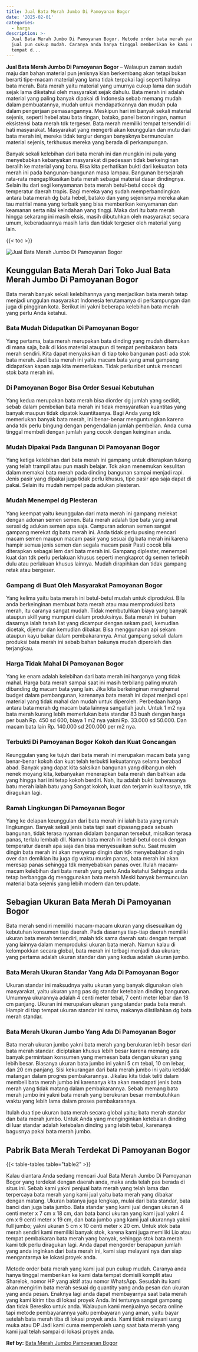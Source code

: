 ```yaml
---
title: Jual Bata Merah Jumbo Di Pamoyanan Bogor
date: '2025-02-01'
categories:
  - harga
description: >-
  Jual Bata Merah Jumbo Di Pamoyanan Bogor. Metode order bata merah yang kami
  jual pun cukup mudah. Caranya anda hanya tinggal memberikan ke kami data
  tempat d...
---
```


**Jual Bata Merah Jumbo Di Pamoyanan Bogor** – Walaupun zaman sudah maju dan bahan material pun jenisnya kian berkembang akan tetapi bukan berarti tipe-macam material yang lama tidak terpakai lagi seperti halnya bata merah. Bata merah yaitu material yang umurnya cukup lama dan sudah sejak lama diketahui oleh masyarakat sejak dahulu. Bata merah ini adalah material yang paling banyak dipakai di Indonesia sebab memang mudah dalam pembuatannya, mudah untuk mendapatkannya dan mudah pula dalam pengerjaan pemasangannya. Meskipun hari ini banyak sekali material sejenis, seperti hebel atau bata ringan, batako, panel beton ringan, namun eksistensi bata merah tdk tergeser. Bata merah memiliki tempat tersendiri di hati masyarakat. Masyarakat yang mengerti akan keunggulan dan mutu dari bata merah ini, mereka tidak tergiur dengan banyaknya bermunculan material sejenis, terkhusus mereka yang berada di perkampungan.

Banyak sekali kelebihan dari bata merah ini dan mungkin ini pula yang menyebabkan kebanyakan masyarakat di pedesaan tidak berkeinginan beralih ke material yang baru. Bisa kita perhatikan bukti dari kekuatan bata merah ini pada bangunan-bangunan masa lampau. Bangunan bersejarah rata-rata mengaplikasikan bata merah sebagai material dasar dindingnya. Selain itu dari segi kenyamanan bata merah betul-betul cocok dg temperatur daerah tropis. Bagi mereka yang sudah memperbandingkan antara bata merah dg bata hebel, batako dan yang sejenisnya mereka akan tau matrial mana yang terbaik yang bisa memberikan kenyamanan dan keamanan serta nilai keindahan yang tinggi. Maka dari itu bata merah hingga sekarang ini masih eksis, masih dibutuhkan oleh masyarakat secara umum, keberadaannya masih laris dan tidak tergeser oleh material yang lain.

{{< toc >}}

![Jual Bata Merah Jumbo Di Pamoyanan Bogor](/images/jual-bata-merah-24.png)

## Keunggulan Bata Merah Dari Toko Jual Bata Merah Jumbo Di Pamoyanan Bogor

Bata merah banyak sekali kelebihannya yang menjadikan bata merah tetap menjadi unggulan masyarakat Indonesia terutamanya di perkampungan dan juga di pinggiran kota. Berikut ini yakni beberapa kelebihan bata merah yang perlu Anda ketahui.

### Bata Mudah Didapatkan Di Pamoyanan Bogor

Yang pertama, bata merah merupakan bata dinding yang mudah ditemukan di mana saja, baik di kios material ataupun di tempat pembakaran bata merah sendiri. Kita dapat menyaksikan di tiap toko bangunan pasti ada stok bata merah. Jadi bata merah ini yaitu macam bata yang amat gampang didapatkan kapan saja kita memerlukan. Tidak perlu ribet untuk mencari stok bata merah ini.

### Di Pamoyanan Bogor Bisa Order Sesuai Kebutuhan

Yang kedua merupakan bata merah bisa diorder dg jumlah yang sedikit, sebab dalam pembelian bata merah ini tidak mensyaratkan kuantitas yang banyak maupun tidak dipatok kuantitasnya. Bagi Anda yang tdk memerlukan banyak bata merah, ini benar-benar menguntungkan karena anda tdk perlu bingung dengan pengendalian jumlah pembelian. Anda cuma tinggal membeli dengan jumlah yang cocok dengan keinginan anda.

### Mudah Dipakai Pada Bangunan Di Pamoyanan Bogor

Yang ketiga kelebihan dari bata merah ini gampang untuk diterapkan tukang yang telah trampil atau pun masih belajar. Tdk akan menemukan kesulitan dalam memakai bata merah pada dinding bangunan sampai menjadi rapi. Jenis pasir yang dipakai juga tidak perlu khusus, tipe pasir apa saja dapat di pakai. Selain itu mudah nempel pada adukan plesteran.

### Mudah Menempel dg Plesteran

Yang keempat yaitu keunggulan dari mata merah ini gampang melekat dengan adonan semen semen. Bata merah adalah tipe bata yang amat serasi dg adukan semen apa saja. Campuran adonan semen sangat gampang merekat dg bata merah ini. Anda tidak perlu pusing mencari macam semen maupun macam pasir yang sesuai dg bata merah ini karena hampir semua jenis semen dan segala macam pasir Pasti cocok bila diterapkan sebagai lem dari bata merah ini. Gampang diplester, menempel kuat dan tdk perlu perlakuan khusus seperti mengkaprot dg semen terlebih dulu atau perlakuan khusus lainnya. Mudah dirapihkan dan tidak gampang retak atau bergeser.

### Gampang di Buat Oleh Masyarakat Pamoyanan Bogor

Yang kelima yaitu bata merah ini betul-betul mudah untuk diproduksi. Bila anda berkeinginan membuat bata merah atau mau memproduksi bata merah, itu caranya sangat mudah. Tidak membutuhkan biaya yang banyak ataupun skill yang mumpuni dalam produksinya. Bata merah ini bahan dasarnya ialah tanah liat yang dicampur dengan sekam padi, kemudian dicetak, dijemur dan kemudian dibakar. Bisa menggunakan api sekam ataupun kayu bakar dalam pembakarannya. Amat gampang sekali dalam produksi bata merah ini sebab bahan bakunya mudah diperoleh dan terjangkau.

### Harga Tidak Mahal Di Pamoyanan Bogor

Yang ke enam adalah kelebihan dari bata merah ini harganya yang tidak mahal. Harga bata merah sampai saat ini masih terbilang paling murah dibanding dg macam bata yang lain. Jika kita berkeinginan menghemat budget dalam pembangunan, karenanya bata merah ini dapat menjadi opsi material yang tidak mahal dan mudah untuk diperoleh. Perbedaan harga antara bata merah dg macam bata lainnya sangatlah jauh. Untuk 1 m2 nya bata merah kurang lebih memerlukan bata standar 83 buah dengan harga per buah Rp. 450 sd 600, biaya 1 m2 nya yakni Rp. 33.000 sd 50.000. Dan macam bata lain Rp. 140.000 sd 200.000 per m2 nya.

### Terbukti Di Pamoyanan Bogor Kokoh dan Kuat Goncangan

Keunggulan yang ke tujuh dari bata merah ini merupakan macam bata yang benar-benar kokoh dan kuat telah terbukti kekuatannya selama berabad abad. Banyak yang dapat kita saksikan bangunan yang dibangun oleh nenek moyang kita, kebanyakan menerapkan bata merah dan bahkan ada yang hingga hari ini tetap kokoh berdiri. Nah, itu adalah bukti bahwasanya batu merah ialah batu yang Sangat kokoh, kuat dan terjamin kualitasnya, tdk diragukan lagi.

### Ramah Lingkungan Di Pamoyanan Bogor

Yang ke delapan keunggulan dari bata merah ini ialah bata yang ramah lingkungan. Banyak sekali jenis bata tapi saat dipasang pada sebuah bangunan, tidak terasa nyaman didalam bangunan tersebut, misalkan terasa panas, terlalu lembab dll. Namun bata merah ini betul-betul cocok dengan temperatur daerah apa saja dan bisa menyesuaikan suhu. Saat musim dingin bata merah ini akan menyerap dingin dan tdk menyebabkan dingin over dan demikian itu juga dg waktu musim panas, bata merah ini akan meresap panas sehingga tdk menyebabkan panas over. Itulah macam-macam kelebihan dari bata merah yang perlu Anda ketahui Sehingga anda tetap berbangga dg menggunakan bata merah Meski banyak bermunculan material bata sejenis yang lebih modern dan terupdate.

## Sebagian Ukuran Bata Merah Di Pamoyanan Bogor

Bata merah sendiri memiliki macam-macam ukuran yang disesuaikan dg kebutuhan konsumen tiap daerah. Pada dasarnya tiap-tiap daerah memiliki ukuran bata merah tersendiri, malah tdk sama daerah satu dengan tempat yang lainnya dalam memproduksi ukuran bata merah. Namun kalau di kelompokkan secara global, bata merah ini terbagi menjadi dua ukuran; yang pertama adalah ukuran standar dan yang kedua adalah ukuran jumbo.

### Bata Merah Ukuran Standar Yang Ada Di Pamoyanan Bogor

Ukuran standar ini maksudnya yaitu ukuran yang banyak digunakan oleh masyarakat, yaitu ukuran yang pas dg standar ketebalan dinding bangunan. Umumnya ukurannya adalah 4 centi meter tebal, 7 centi meter lebar dan 18 cm panjang. Ukuran ini merupakan ukuran yang standar pada bata merah. Hampir di tiap tempat ukuran standar ini sama, makanya diistilahkan dg bata merah standar.

### Bata Merah Ukuran Jumbo Yang Ada Di Pamoyanan Bogor

Bata merah ukuran jumbo yakni bata merah yang berukuran lebih besar dari bata merah standar. diciptakan khusus lebih besar karena memang ada banyak permintaan konsumen yang memesan bata dengan ukuran yang lebih besar. Biasanya ukuran bata jumbo ini yakni 5 cm tebal, 10 cm lebar, dan 20 cm panjang. Sisi kekurangan dari bata merah jumbo ini yaitu ketidak matangan dalam progres pembakarannya. Jikalau kita tidak teliti dalam membeli bata merah jumbo ini karenanya kita akan mendapati jenis bata merah yang tidak matang dalam pembakarannya. Sebab memang bata merah jumbo ini yakni bata merah yang berukuran besar membutuhkan waktu yang lebih lama dalam proses pembakarannya.

Itulah dua tipe ukuran bata merah secara global yaitu; bata merah standar dan bata merah jumbo. Untuk Anda yang menginginkan ketebalan dinding di luar standar adalah ketebalan dinding yang lebih tebal, karenanya bagusnya pakai bata merah jumbo.

## Pabrik Bata Merah Terdekat Di Pamoyanan Bogor

{{< table-tables table="table2" >}}

Kalau diantara Anda sedang mencari Jual Bata Merah Jumbo Di Pamoyanan Bogor yang terdekat dengan daerah anda, maka anda telah pas berada di situs ini. Sebab kami yakni penjual bata merah yang telah lama dan terpercaya bata merah yang kami jual yaitu bata merah yang dibakar dengan matang. Ukuran batanya juga lengkap, mulai dari bata standar, bata banci dan juga bata jumbo. Bata standar yang kami jual dengan ukuran 4 centi meter x 7 cm x 18 cm, dan bata banci ukuran yang kami jual yakni 4 cm x 9 centi meter x 19 cm, dan bata jumbo yang kami jual ukurannya yakni full jumbo; yakni ukuran 5 cm x 10 centi meter x 20 cm. Untuk stok bata merah sendiri kami memiliki banyak stok, karena kami juga memiliki Lio atau tempat pembakaran bata merah yang banyak, sehingga stok bata merah kami tdk perlu diragukan lagi. Anda dapat mengorder berapapun jumlah yang anda inginkan dari bata merah ini, kami siap melayani nya dan siap mengantarnya ke lokasi proyek anda.

Metode order bata merah yang kami jual pun cukup mudah. Caranya anda hanya tinggal memberikan ke kami data tempat domisili komplit atau Sharelok, nomor HP yang aktif atau nomor WhatsApp. Sesudah itu kami akan mengirim bata merah sesuai dg quantity yang anda pesan dan ukuran yang anda pesan. Enaknya lagi anda dapat membayarnya saat bata merah yang kami kirim tiba di lokasi proyek Anda. Ini tentunya sangat gampang dan tidak Beresiko untuk anda. Walaupun kami menjualnya secara online tapi metode pembayarannya yaitu pembayaran yang aman, yaitu bayar setelah bata merah tiba di lokasi proyek anda. Kami tidak melayani uang muka atau DP Jadi kami cuma memperoleh uang saat bata merah yang kami jual telah sampai di lokasi proyek anda.

**Ref by:** [Bata Merah Jumbo Pamoyanan Bogor](https://id.wikipedia.org/wiki/Bata)
